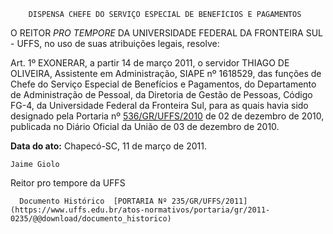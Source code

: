         DISPENSA CHEFE DO SERVIÇO ESPECIAL DE BENEFÍCIOS E PAGAMENTOS  

O REITOR  *PRO TEMPORE*  DA UNIVERSIDADE FEDERAL DA FRONTEIRA SUL - UFFS, no uso de suas atribuições legais, resolve:

 Art. 1º EXONERAR, a partir 14 de março 2011, o servidor THIAGO DE OLIVEIRA, Assistente em Administração, SIAPE nº 1618529, das funções de Chefe do Serviço Especial de Benefícios e Pagamentos, do Departamento de Administração de Pessoal, da Diretoria de Gestão de Pessoas, Código FG-4, da Universidade Federal da Fronteira Sul, para as quais havia sido designado pela Portaria nº  [536/GR/UFFS/2010](https://www.uffs.edu.br/atos-normativos/portaria/gr/2010-0536) de 02 de dezembro de 2010, publicada no Diário Oficial da União de 03 de dezembro de 2010.

  

   **Data do ato:** Chapecó-SC, 11 de março de 2011.   
 

    Jaime Giolo    
 Reitor pro tempore da UFFS 

      Documento Histórico  [PORTARIA Nº 235/GR/UFFS/2011](https://www.uffs.edu.br/atos-normativos/portaria/gr/2011-0235/@@download/documento_historico)     
      